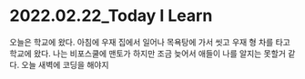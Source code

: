 # 2022.02.22_Today I Learn

오늘은 학교에 왔다. 아침에 우재 집에서 일어나 목욕탕에 가서 씻고 우재 형 차를 타고 학교에 왔다. 나는 비포스쿨에 맨토가 하지만 조금 늦어서 애들이 나를 알지는 못할거 같다. 오늘 새벽에 코딩을 해야지 